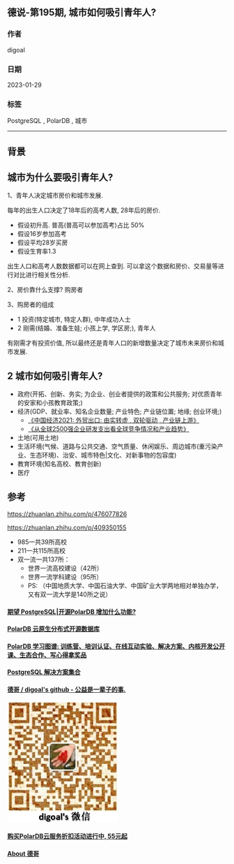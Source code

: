 ## 德说-第195期, 城市如何吸引青年人?    
                                                            
### 作者                                                            
digoal                                                            
                                                            
### 日期                                                            
2023-01-29                                                         
                                                            
### 标签                                                            
PostgreSQL , PolarDB , 城市                                   
                                                            
----                                                            
                                                            
## 背景     
## 城市为什么要吸引青年人?    
  
1、青年人决定城市房价和城市发展.    
  
每年的出生人口决定了18年后的高考人数, 28年后的房价.    
- 假设初升高. 普高(普高可以参加高考)占比 50%   
- 假设16岁参加高考   
- 假设平均28岁买房   
- 假设生育率1.3   
  
出生人口和高考人数数据都可以在网上查到. 可以拿这个数据和房价、交易量等进行对比进行相关性分析.    
  
  
2、房价靠什么支撑? 购房者  
  
3、购房者的组成  
- 1 投资(特定城市, 特定人群), 中年成功人士  
- 2 刚需(结婚、准备生娃; 小孩上学, 学区房;), 青年人  
  
有刚需才有投资价值, 所以最终还是青年人口的新增数量决定了城市未来房价和城市发展.    
  
  
## 2 城市如何吸引青年人?    
- 政府(开拓、创新、务实; 为企业、创业者提供的政策和公共服务; 对优质青年的安家和小孩教育政策;)    
- 经济(GDP、就业率、知名企业数量; 产业特色; 产业链位置; 地缘; 创业环境;)   
    - [《中国经济2021: 外贸出口: 由实转虚 , 双轮驱动 , 产业链上游》](../202104/20210403_04.md)  
    - [《从全球2500强企业研发支出看全球竞争情况和产业趋势》](../202101/20210123_03.md)   
- 土地(可用土地)    
- 生活环境(气候、道路与公共交通、空气质量、休闲娱乐、周边城市(重污染产业、生态环境)、治安、城市特色|文化、对新事物的包容度)    
- 教育环境(知名高校、教育创新)    
- 医疗    
  
  
## 参考  
https://zhuanlan.zhihu.com/p/476077826  
  
https://zhuanlan.zhihu.com/p/409350155  
- 985一共39所高校   
- 211一共115所高校   
- 双一流一共137所：  
    - 世界一流高校建设（42所）  
    - 世界一流学科建设（95所）  
    - PS:  （中国地质大学、中国石油大学、中国矿业大学两地相对单独办学，又有双一流大学是140所之说）  
  
  
#### [期望 PostgreSQL|开源PolarDB 增加什么功能?](https://github.com/digoal/blog/issues/76 "269ac3d1c492e938c0191101c7238216")
  
  
#### [PolarDB 云原生分布式开源数据库](https://github.com/ApsaraDB "57258f76c37864c6e6d23383d05714ea")
  
  
#### [PolarDB 学习图谱: 训练营、培训认证、在线互动实验、解决方案、内核开发公开课、生态合作、写心得拿奖品](https://www.aliyun.com/database/openpolardb/activity "8642f60e04ed0c814bf9cb9677976bd4")
  
  
#### [PostgreSQL 解决方案集合](../201706/20170601_02.md "40cff096e9ed7122c512b35d8561d9c8")
  
  
#### [德哥 / digoal's github - 公益是一辈子的事.](https://github.com/digoal/blog/blob/master/README.md "22709685feb7cab07d30f30387f0a9ae")
  
  
![digoal's wechat](../pic/digoal_weixin.jpg "f7ad92eeba24523fd47a6e1a0e691b59")
  
  
#### [购买PolarDB云服务折扣活动进行中, 55元起](https://www.aliyun.com/activity/new/polardb-yunparter?userCode=bsb3t4al "e0495c413bedacabb75ff1e880be465a")
  
  
#### [About 德哥](https://github.com/digoal/blog/blob/master/me/readme.md "a37735981e7704886ffd590565582dd0")
  
